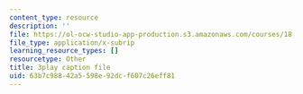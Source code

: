 ```yaml
---
content_type: resource
description: ''
file: https://ol-ocw-studio-app-production.s3.amazonaws.com/courses/18-02-multivariable-calculus-fall-2007/63b7c98842a5598e92dcf607c26eff81_YBajUR3EFSM.vtt
file_type: application/x-subrip
learning_resource_types: []
resourcetype: Other
title: 3play caption file
uid: 63b7c988-42a5-598e-92dc-f607c26eff81
---
```

